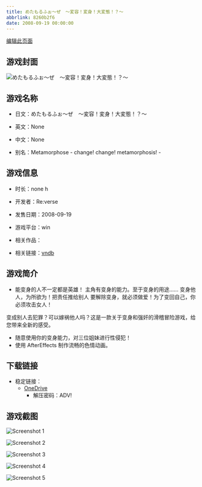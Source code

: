 ```yaml
---
title: めたもるふぉ～ぜ　～変容！変身！大変態！？～
abbrlink: 8260b2f6
date: 2008-09-19 00:00:00
---
```

[编辑此页面](https://github.com/ACG-3/ADV3-source/blob/main/source/_posts/games/%E3%82%81%E3%81%9F%E3%82%82%E3%82%8B%E3%81%B5%E3%81%89%EF%BD%9E%E3%81%9C%E3%80%80%EF%BD%9E%E5%A4%89%E5%AE%B9%EF%BC%81%E5%A4%89%E8%BA%AB%EF%BC%81%E5%A4%A7%E5%A4%89%E6%85%8B%EF%BC%81%EF%BC%9F%EF%BD%9E.md)

## 游戏封面

![めたもるふぉ～ぜ　～変容！変身！大変態！？～](https://pan.timero.xyz/onedrive/img_lib_001/%E3%82%81%E3%81%9F%E3%82%82%E3%82%8B%E3%81%B5%E3%81%89%EF%BD%9E%E3%81%9C%E3%80%80%EF%BD%9E%E5%A4%89%E5%AE%B9%EF%BC%81%E5%A4%89%E8%BA%AB%EF%BC%81%E5%A4%A7%E5%A4%89%E6%85%8B%EF%BC%81%EF%BC%9F%EF%BD%9E_cover.avif)


## 游戏名称

- 日文：めたもるふぉ～ぜ　～変容！変身！大変態！？～
- 英文：None
- 中文：None

- 别名：Metamorphose - change! change! metamorphosis! -


## 游戏信息

- 时长：none h
- 开发者：Re:verse
- 发售日期：2008-09-19
- 游戏平台：win
- 相关作品：

- 相关链接：[vndb](https://vndb.org/v5830)


## 游戏简介

* 能变身的人不一定都是英雄！
主角有变身的能力。至于变身的用途......
变身他人，为所欲为！把责任推给别人
要解除变身，就必须做爱！为了变回自己，你必须攻击女人！

变成别人去犯罪？可以嫁祸他人吗？这是一款关于变身和强奸的滑稽冒险游戏，给您带来全新的感受。

* 随意使用你的变身能力，对三位姐妹进行性侵犯！
* 使用 AfterEffects 制作流畅的色情动画。




## 下载链接

- 稳定链接：
    - [OneDrive](https://pan.timero.xyz/onedrive/adv_lib_001/%E3%82%81%E3%81%9F%E3%82%82%E3%82%8B%E3%81%B5%E3%81%89%EF%BD%9E%E3%81%9C%E3%80%80%EF%BD%9E%E5%A4%89%E5%AE%B9%EF%BC%81%E5%A4%89%E8%BA%AB%EF%BC%81%E5%A4%A7%E5%A4%89%E6%85%8B%EF%BC%81%EF%BC%9F%EF%BD%9E)
        - 解压密码：ADV!



## 游戏截图


![Screenshot 1](https://pan.timero.xyz/onedrive/img_lib_001/%E3%82%81%E3%81%9F%E3%82%82%E3%82%8B%E3%81%B5%E3%81%89%EF%BD%9E%E3%81%9C%E3%80%80%EF%BD%9E%E5%A4%89%E5%AE%B9%EF%BC%81%E5%A4%89%E8%BA%AB%EF%BC%81%E5%A4%A7%E5%A4%89%E6%85%8B%EF%BC%81%EF%BC%9F%EF%BD%9E_Screenshot_1.avif)

![Screenshot 2](https://pan.timero.xyz/onedrive/img_lib_001/%E3%82%81%E3%81%9F%E3%82%82%E3%82%8B%E3%81%B5%E3%81%89%EF%BD%9E%E3%81%9C%E3%80%80%EF%BD%9E%E5%A4%89%E5%AE%B9%EF%BC%81%E5%A4%89%E8%BA%AB%EF%BC%81%E5%A4%A7%E5%A4%89%E6%85%8B%EF%BC%81%EF%BC%9F%EF%BD%9E_Screenshot_2.avif)

![Screenshot 3](https://pan.timero.xyz/onedrive/img_lib_001/%E3%82%81%E3%81%9F%E3%82%82%E3%82%8B%E3%81%B5%E3%81%89%EF%BD%9E%E3%81%9C%E3%80%80%EF%BD%9E%E5%A4%89%E5%AE%B9%EF%BC%81%E5%A4%89%E8%BA%AB%EF%BC%81%E5%A4%A7%E5%A4%89%E6%85%8B%EF%BC%81%EF%BC%9F%EF%BD%9E_Screenshot_3.avif)

![Screenshot 4](https://pan.timero.xyz/onedrive/img_lib_001/%E3%82%81%E3%81%9F%E3%82%82%E3%82%8B%E3%81%B5%E3%81%89%EF%BD%9E%E3%81%9C%E3%80%80%EF%BD%9E%E5%A4%89%E5%AE%B9%EF%BC%81%E5%A4%89%E8%BA%AB%EF%BC%81%E5%A4%A7%E5%A4%89%E6%85%8B%EF%BC%81%EF%BC%9F%EF%BD%9E_Screenshot_4.avif)

![Screenshot 5](https://pan.timero.xyz/onedrive/img_lib_001/%E3%82%81%E3%81%9F%E3%82%82%E3%82%8B%E3%81%B5%E3%81%89%EF%BD%9E%E3%81%9C%E3%80%80%EF%BD%9E%E5%A4%89%E5%AE%B9%EF%BC%81%E5%A4%89%E8%BA%AB%EF%BC%81%E5%A4%A7%E5%A4%89%E6%85%8B%EF%BC%81%EF%BC%9F%EF%BD%9E_Screenshot_5.avif)

